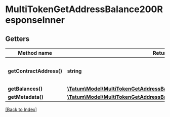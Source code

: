 # MultiTokenGetAddressBalance200ResponseInner

## Getters

Method name | Return type | Description | Notes
------------ | ------------- | ------------- | -------------
**getContractAddress()** | **string** | Contract address of the Multi Token | [optional]
**getBalances()** | [**\Tatum\Model\MultiTokenGetAddressBalance200ResponseInnerBalancesInner[]**](MultiTokenGetAddressBalance200ResponseInnerBalancesInner.md) |  | [optional]
**getMetadata()** | [**\Tatum\Model\MultiTokenGetAddressBalance200ResponseInnerMetadataInner[]**](MultiTokenGetAddressBalance200ResponseInnerMetadataInner.md) |  | [optional]

[[Back to Index]](../index.md)
